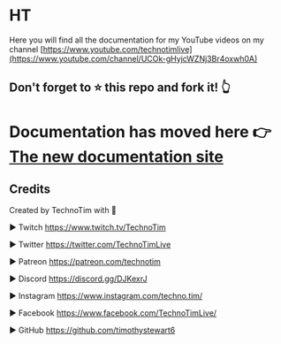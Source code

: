 # HT

Here you will find all the documentation for my YouTube videos on my channel [https://www.youtube.com/technotimlive](https://www.youtube.com/channel/UCOk-gHyjcWZNj3Br4oxwh0A)

## Don't forget to ⭐ this repo and fork it! 👆

# Documentation has moved here 👉 [The new documentation site](https://techno-tim.github.io/) 

## Credits

Created by TechnoTim with 💛

► Twitch https://www.twitch.tv/TechnoTim

► Twitter  https://twitter.com/TechnoTimLive

► Patreon https://patreon.com/technotim

► Discord https://discord.gg/DJKexrJ

► Instagram https://www.instagram.com/techno.tim/

► Facebook https://www.facebook.com/TechnoTimLive/

► GitHub https://github.com/timothystewart6

